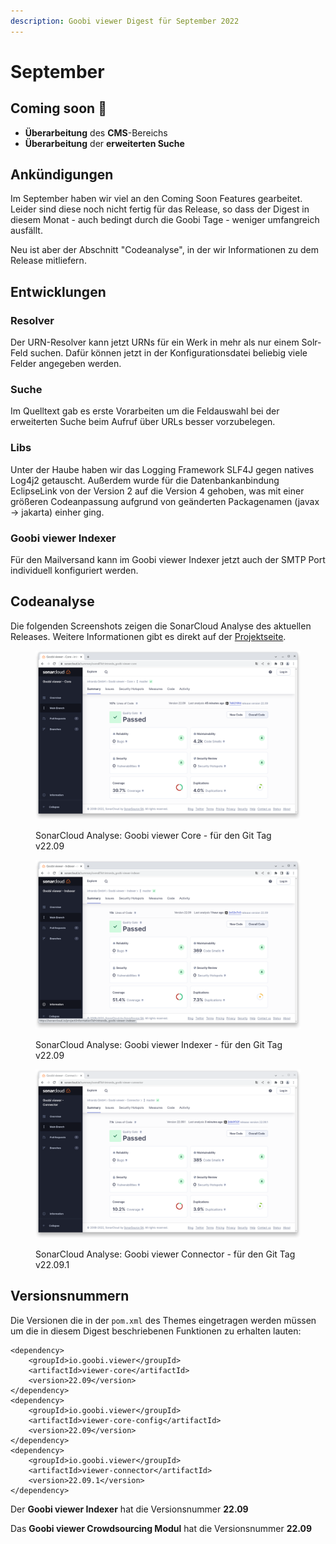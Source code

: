 ```yaml
---
description: Goobi viewer Digest für September 2022
---
```


# September

## Coming soon :rocket:

* **Überarbeitung** des **CMS**-Bereichs
* **Überarbeitung** der **erweiterten Suche**

## Ankündigungen

Im September haben wir viel an den Coming Soon Features gearbeitet. Leider sind diese noch nicht fertig für das Release, so dass der Digest in diesem Monat - auch bedingt durch die Goobi Tage - weniger umfangreich ausfällt.

Neu ist aber der Abschnitt "Codeanalyse", in der wir Informationen zu dem Release mitliefern.

## Entwicklungen

### Resolver

Der URN-Resolver kann jetzt URNs für ein Werk in mehr als nur einem Solr-Feld suchen. Dafür können jetzt in der Konfigurationsdatei beliebig viele Felder angegeben werden.

### Suche

Im Quelltext gab es erste Vorarbeiten um die Feldauswahl bei der erweiterten Suche beim Aufruf über URLs besser vorzubelegen.

### Libs

Unter der Haube haben wir das Logging Framework SLF4J gegen natives Log4j2 getauscht. Außerdem wurde für die Datenbankanbindung EclipseLink von der Version 2 auf die Version 4 gehoben, was mit einer größeren Codeanpassung aufgrund von geänderten Packagenamen (javax -> jakarta) einher ging.

### Goobi viewer Indexer

Für den Mailversand kann im Goobi viewer Indexer jetzt auch der SMTP Port individuell konfiguriert werden.

## Codeanalyse

Die folgenden Screenshots zeigen die SonarCloud Analyse des aktuellen Releases. Weitere Informationen gibt es direkt auf der [Projektseite](https://sonarcloud.io/organizations/intranda/projects).

<figure><img src="../.gitbook/assets/22.09_sonar_core.png" alt=""><figcaption><p>SonarCloud Analyse: Goobi viewer Core - für den Git Tag v22.09</p></figcaption></figure>

<figure><img src="../.gitbook/assets/22.09_sonar_indexer.png" alt=""><figcaption><p>SonarCloud Analyse: Goobi viewer Indexer - für den Git Tag v22.09</p></figcaption></figure>

<figure><img src="../.gitbook/assets/22.09_sonar_connector.png" alt=""><figcaption><p>SonarCloud Analyse: Goobi viewer Connector - für den Git Tag v22.09.1</p></figcaption></figure>

## Versionsnummern

Die Versionen die in der `pom.xml` des Themes eingetragen werden müssen um die in diesem Digest beschriebenen Funktionen zu erhalten lauten:

```markup
<dependency>
    <groupId>io.goobi.viewer</groupId>
    <artifactId>viewer-core</artifactId>
    <version>22.09</version>
</dependency>
<dependency>
    <groupId>io.goobi.viewer</groupId>
    <artifactId>viewer-core-config</artifactId>
    <version>22.09</version>
</dependency>
<dependency>
    <groupId>io.goobi.viewer</groupId>
    <artifactId>viewer-connector</artifactId>
    <version>22.09.1</version>
</dependency>
```

Der **Goobi viewer Indexer** hat die Versionsnummer **22.09**

Das **Goobi viewer Crowdsourcing Modul** hat die Versionsnummer **22.09**

